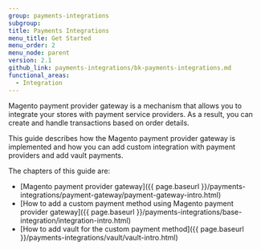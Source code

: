 ```yaml
---
group: payments-integrations
subgroup:
title: Payments Integrations
menu_title: Get Started
menu_order: 2
menu_node: parent
version: 2.1
github_link: payments-integrations/bk-payments-integrations.md
functional_areas:
  - Integration
---
```


Magento payment provider gateway is a mechanism that allows you to integrate your stores with payment service providers. As a result, you can create and handle transactions based on order details.

This guide describes how the Magento payment provider gateway is implemented and how you can add custom integration with payment providers and add vault payments.

The chapters of this guide are:

* [Magento payment provider gateway]({{ page.baseurl }}/payments-integrations/payment-gateway/payment-gateway-intro.html)
* [How to add a custom payment method using Magento payment provider gateway]({{ page.baseurl }}/payments-integrations/base-integration/integration-intro.html)
* [How to add vault for the custom payment method]({{ page.baseurl }}/payments-integrations/vault/vault-intro.html) 
